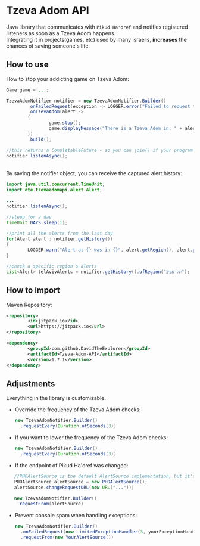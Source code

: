 # Tzeva Adom API
Java library that communicates with `Pikud Ha'oref` and notifies registered listeners as soon as a Tzeva Adom happens.\
Integrating it in projects(games, etc) used by many israelis, **increases** the chances of saving someone's life.

## How to use
How to stop your addicting game on Tzeva Adom:
```java
Game game = ...;

TzevaAdomNotifier notifier = new TzevaAdomNotifier.Builder()
        .onFailedRequest(exception -> LOGGER.error("Failed to request the latest alert from Pikud Haoref", exception))
        .onTzevaAdom(alert ->
        {
                game.stop();
                game.displayMessage("There is a Tzeva Adom in: " + alert.getRegion());
        })
        .build();

//this returns a CompletableFuture - so you can join() if your program needs to stay silent until a Tzeva Adom happens
notifier.listenAsync();
```
\
By saving the notifier object, you can receive the captured alert history:
```java
import java.util.concurrent.TimeUnit;
import dte.tzevaadomapi.alert.Alert;

...
notifier.listenAsync();

//sleep for a day
TimeUnit.DAYS.sleep(1);

//print all the alerts from the last day
for(Alert alert : notifier.getHistory()) 
{
        LOGGER.warn("Alert at {} was in {}", alert.getRegion(), alert.getDate());
}

//check a specific region's alerts
List<Alert> telAvivAlerts = notifier.getHistory().ofRegion("תל אביב");
```

## How to import
Maven Repository:
```xml
<repository>
        <id>jitpack.io</id>
        <url>https://jitpack.io</url>
</repository>
```

```xml
<dependency>
        <groupId>com.github.DavidTheExplorer</groupId>
        <artifactId>Tzeva-Adom-API</artifactId>
        <version>1.7.1</version>
</dependency>
```


## Adjustments
Everything in the library is customizable.

- Override the frequency of the Tzeva Adom checks:
  ```java
  new TzevaAdomNotifier.Builder()
  	.requestEvery(Duration.ofSeconds(3))
  ```

- If you want to lower the frequency of the Tzeva Adom checks:
  ```java
  new TzevaAdomNotifier.Builder()
  	.requestEvery(Duration.ofSeconds(3))
  ```
  
-  If the endpoint of Pikud Ha'oref was changed:
```java
   //PHOAlertSource is the default AlertSource implementation, but it's possible to change the URL
   PHOAlertSource alertSource = new PHOAlertSource();
   alertSource.changeRequestURL(new URL("..."));
   
   new TzevaAdomNotifier.Builder()
   	.requestFrom(alertSource)
   ```
   
- Prevent console spam when handling exceptions:
  ```java
  new TzevaAdomNotifier.Builder()
  	.onFailedRequest(new LimitedExceptionHandler(3, yourExceptionHandler)); //this is a wrapper of Consumer<Exception> that stops handling after X times
   	.requestFrom(new YourAlertSource())
   ```
